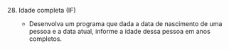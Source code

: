 28. Idade completa (IF)

    - Desenvolva um programa que dada a data de nascimento de uma pessoa e a data atual, informe a idade dessa pessoa em anos completos.
